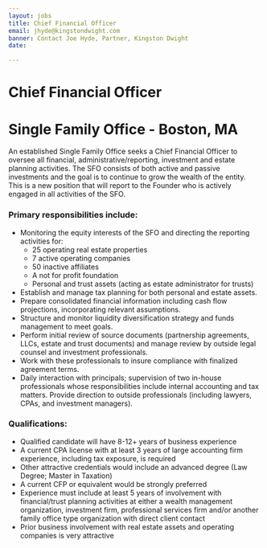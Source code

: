 ```yaml
---
layout: jobs
title: Chief Financial Officer
email: jhyde@kingstondwight.com
banner: Contact Joe Hyde, Partner, Kingston Dwight
date: 

---
```

# **Chief Financial Officer**

# **Single Family Office - Boston, MA**

An established Single Family Office seeks a Chief Financial Officer to oversee all financial, administrative/reporting, investment and estate planning activities. The SFO consists of both active and passive investments and the goal is to continue to grow the wealth of the entity. This is a new position that will report to the Founder who is actively engaged in all activities of the SFO.

### **Primary responsibilities include:**

* Monitoring the equity interests of the SFO and directing the reporting activities for:
  * 25 operating real estate properties
  * 7 active operating companies
  * 50 inactive affiliates
  * A not for profit foundation
  * Personal and trust assets (acting as estate administrator for trusts)
* Establish and manage tax planning for both personal and estate assets.
* Prepare consolidated financial information including cash flow projections, incorporating relevant assumptions.
* Structure and monitor liquidity diversification strategy and funds management to meet goals.
* Perform initial review of source documents (partnership agreements, LLCs, estate and trust documents) and manage review by outside legal counsel and investment professionals.
* Work with these professionals to insure compliance with finalized agreement terms.
* Daily interaction with principals; supervision of two in-house professionals whose responsibilities include internal accounting and tax matters. Provide direction to outside professionals (including lawyers, CPAs, and investment managers).

### **Qualifications:**

* Qualified candidate will have 8-12+ years of business experience
* A current CPA license with at least 3 years of large accounting firm experience, including tax exposure, is required
* Other attractive credentials would include an advanced degree (Law Degree; Master in Taxation)
* A current CFP or equivalent would be strongly preferred
* Experience must include at least 5 years of involvement with financial/trust planning activities at either a wealth management organization, investment firm, professional services firm and/or another family office type organization with direct client contact
* Prior business involvement with real estate assets and operating companies is very attractive